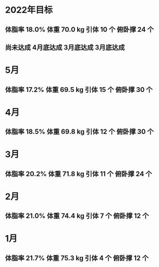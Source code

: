 # 2022年目标 

## 体脂率 18.0%   体重 70.0 kg   引体 10 个   俯卧撑 24 个

##  尚未达成      4月底达成      3月底达成    3月底达成


# 5月 

## 体脂率 17.2%   体重 69.5 kg   引体 15 个   俯卧撑 30 个

# 4月 

## 体脂率 18.5%   体重 69.8 kg   引体 12 个   俯卧撑 30 个

# 3月 

## 体脂率 20.2%   体重 71.8 kg   引体 11 个   俯卧撑 24 个

# 2月 

## 体脂率 21.0%   体重 74.4 kg   引体  7 个   俯卧撑 12 个

# 1月 

## 体脂率 21.7%   体重 75.3 kg   引体  4 个   俯卧撑 12 个

